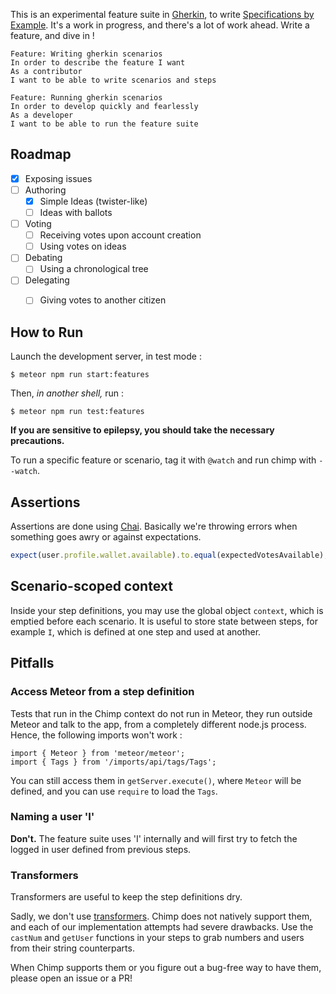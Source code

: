 This is an experimental feature suite in [Gherkin](https://cucumber.io/docs/reference),
to write [Specifications by Example](https://en.wikipedia.org/wiki/Specification_by_example).
It's a work in progress, and there's a lot of work ahead. Write a feature, and dive in !

``` gherkin
Feature: Writing gherkin scenarios
In order to describe the feature I want
As a contributor
I want to be able to write scenarios and steps

Feature: Running gherkin scenarios
In order to develop quickly and fearlessly
As a developer
I want to be able to run the feature suite
```

## Roadmap

- [x] Exposing issues
- [ ] Authoring
    - [x] Simple Ideas (twister-like)
    - [ ] Ideas with ballots
- [ ] Voting
    - [ ] Receiving votes upon account creation
    - [ ] Using votes on ideas
- [ ] Debating
    - [ ] Using a chronological tree
- [ ] Delegating
    - [ ] Giving votes to another citizen


## How to Run

Launch the development server, in test mode :

    $ meteor npm run start:features

Then, _in another shell,_ run :

    $ meteor npm run test:features

**If you are sensitive to epilepsy, you should take the necessary precautions.**

To run a specific feature or scenario, tag it with `@watch` and run chimp with `--watch`.


## Assertions

Assertions are done using [Chai](http://chaijs.com/).
Basically we're throwing errors when something goes awry or against expectations.

``` js
expect(user.profile.wallet.available).to.equal(expectedVotesAvailable);
```


## Scenario-scoped context

Inside your step definitions, you may use the global object `context`, which is emptied before each scenario.
It is useful to store state between steps, for example `I`, which is defined at one step and used at another.


## Pitfalls

### Access Meteor from a step definition

Tests that run in the Chimp context do not run in Meteor,
they run outside Meteor and talk to the app, from a completely different node.js process.
Hence, the following imports won't work :

    import { Meteor } from 'meteor/meteor';
    import { Tags } from '/imports/api/tags/Tags';

You can still access them in `getServer.execute()`,
where `Meteor` will be defined, and you can use `require` to load the `Tags`.

### Naming a user 'I'

**Don't.**
The feature suite uses 'I' internally and will first try to fetch the logged in user defined from previous steps.

### Transformers

Transformers are useful to keep the step definitions dry.

Sadly, we don't use [transformers](https://github.com/cucumber/cucumber/wiki/Step-Argument-Transforms).
Chimp does not natively support them, and each of our implementation attempts had severe drawbacks.
Use the `castNum` and `getUser` functions in your steps to grab numbers and users from their string counterparts.

When Chimp supports them or you figure out a bug-free way to have them, please open an issue or a PR!

